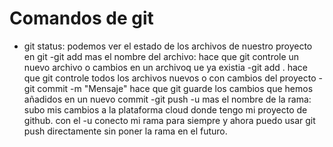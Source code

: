 # Comandos de git
- git status: podemos ver el estado de los archivos de nuestro proyecto en git
-git add mas el nombre del archivo: hace que git controle un nuevo archivo o cambios en un archivoq ue ya existia
-git add . hace que git controle todos los archivos nuevos o con cambios del proyecto
-git commit -m "Mensaje" hace que git guarde los cambios que hemos añadidos en un nuevo commit
-git push -u mas el nombre de la rama: subo mis cambios a la plataforma cloud donde tengo mi proyecto de github. con el -u conecto mi rama para siempre y ahora puedo usar git push directamente sin poner la rama en el futuro.